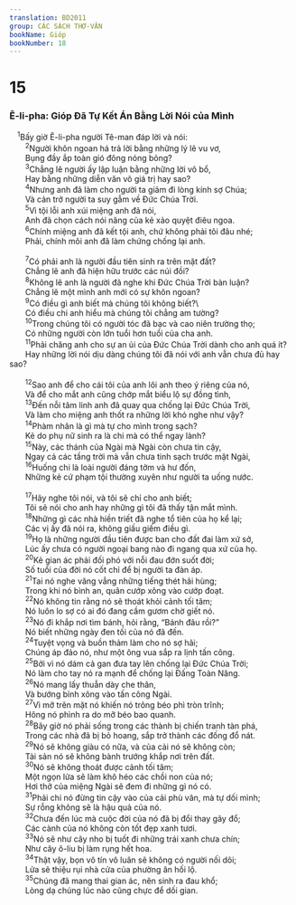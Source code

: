 ```yaml
---
translation: BD2011
group: CÁC SÁCH THƠ-VĂN
bookName: Gióp 
bookNumber: 18
---
```


<div class="title"><h1>15</h1><h3>Ê-li-pha: Gióp Ðã Tự Kết Án Bằng Lời Nói của Mình</h3></div>
<span class="verse giop_15_1"> <sup>1</sup>Bấy giờ Ê-li-pha người Tê-man đáp lời và nói:<br/></span>
<span class="verse giop_15_2">  <sup>2</sup>Người khôn ngoan há trả lời bằng những lý lẽ vu vơ,<br/>  Bụng đầy ắp toàn gió đông nóng bỏng?<br/></span>
<span class="verse giop_15_3">  <sup>3</sup>Chẳng lẽ người ấy lập luận bằng những lời vô bổ,<br/>  Hay bằng những diễn văn vô giá trị hay sao?<br/></span>
<span class="verse giop_15_4">  <sup>4</sup>Nhưng anh đã làm cho người ta giảm đi lòng kính sợ Chúa;<br/>  Và cản trở người ta suy gẫm về Ðức Chúa Trời.<br/></span>
<span class="verse giop_15_5">  <sup>5</sup>Vì tội lỗi anh xúi miệng anh đã nói,<br/>  Anh đã chọn cách nói năng của kẻ xảo quyệt điêu ngoa.<br/></span>
<span class="verse giop_15_6">  <sup>6</sup>Chính miệng anh đã kết tội anh, chứ không phải tôi đâu nhé;<br/>  Phải, chính môi anh đã làm chứng chống lại anh.<br/><br/></span>
<span class="verse giop_15_7">  <sup>7</sup>Có phải anh là người đầu tiên sinh ra trên mặt đất?<br/>  Chẳng lẽ anh đã hiện hữu trước các núi đồi?<br/></span>
<span class="verse giop_15_8">  <sup>8</sup>Không lẽ anh là người đã nghe khi Ðức Chúa Trời bàn luận?<br/>  Chẳng lẽ một mình anh mới có sự khôn ngoan?<br/></span>
<span class="verse giop_15_9">  <sup>9</sup>Có điều gì anh biết mà chúng tôi không biết?\<br/>  Có điều chi anh hiểu mà chúng tôi chẳng am tường?<br/></span>
<span class="verse giop_15_10">  <sup>10</sup>Trong chúng tôi có người tóc đã bạc và cao niên trường thọ;<br/>  Có những người còn lớn tuổi hơn tuổi của cha anh.<br/></span>
<span class="verse giop_15_11">  <sup>11</sup>Phải chăng anh cho sự an ủi của Ðức Chúa Trời dành cho anh quá ít?<br/>  Hay những lời nói dịu dàng chúng tôi đã nói với anh vẫn chưa đủ hay sao?<br/><br/></span>
<span class="verse giop_15_12">  <sup>12</sup>Sao anh để cho cái tôi của anh lôi anh theo ý riêng của nó,<br/>  Và để cho mắt anh cũng chớp mắt biểu lộ sự đồng tình,<br/></span>
<span class="verse giop_15_13">  <sup>13</sup>Ðến nỗi tâm linh anh đã quay qua chống lại Ðức Chúa Trời,<br/>  Và làm cho miệng anh thốt ra những lời khó nghe như vậy?<br/></span>
<span class="verse giop_15_14">  <sup>14</sup>Phàm nhân là gì mà tự cho mình trong sạch?<br/>  Kẻ do phụ nữ sinh ra là chi mà có thể ngay lành?<br/></span>
<span class="verse giop_15_15">  <sup>15</sup>Này, các thánh của Ngài mà Ngài còn chưa tin cậy,<br/>  Ngay cả các tầng trời mà vẫn chưa tinh sạch trước mặt Ngài,<br/></span>
<span class="verse giop_15_16">  <sup>16</sup>Huống chi là loài người đáng tởm và hư đốn,<br/>  Những kẻ cứ phạm tội thường xuyên như người ta uống nước.<br/><br/></span>
<span class="verse giop_15_17">  <sup>17</sup>Hãy nghe tôi nói, và tôi sẽ chỉ cho anh biết;<br/>  Tôi sẽ nói cho anh hay những gì tôi đã thấy tận mắt mình.<br/></span>
<span class="verse giop_15_18">  <sup>18</sup>Những gì các nhà hiền triết đã nghe tổ tiên của họ kể lại;<br/>  Các vị ấy đã nói ra, không giấu giếm điều gì.<br/></span>
<span class="verse giop_15_19">  <sup>19</sup>Họ là những người đầu tiên được ban cho đất đai làm xứ sở,<br/>  Lúc ấy chưa có người ngoại bang nào đi ngang qua xứ của họ.<br/></span>
<span class="verse giop_15_20">  <sup>20</sup>Kẻ gian ác phải đối phó với nỗi đau đớn suốt đời;<br/>  Số tuổi của đời nó cốt chỉ để bị người ta đàn áp.<br/></span>
<span class="verse giop_15_21">  <sup>21</sup>Tai nó nghe văng vẳng những tiếng thét hãi hùng;<br/>  Trong khi nó bình an, quân cướp xông vào cướp đoạt.<br/></span>
<span class="verse giop_15_22">  <sup>22</sup>Nó không tin rằng nó sẽ thoát khỏi cảnh tối tăm;<br/>  Nó luôn lo sợ có ai đó đang cầm gươm chờ giết nó.<br/></span>
<span class="verse giop_15_23">  <sup>23</sup>Nó đi khắp nơi tìm bánh, hỏi rằng, “Bánh đâu rồi?”<br/>  Nó biết những ngày đen tối của nó đã đến.<br/></span>
<span class="verse giop_15_24">  <sup>24</sup>Tuyệt vọng và buồn thảm làm cho nó sợ hãi;<br/>  Chúng áp đảo nó, như một ông vua sắp ra lịnh tấn công.<br/></span>
<span class="verse giop_15_25">  <sup>25</sup>Bởi vì nó dám cả gan đưa tay lên chống lại Ðức Chúa Trời;<br/>  Nó làm cho tay nó ra mạnh để chống lại Ðấng Toàn Năng.<br/></span>
<span class="verse giop_15_26">  <sup>26</sup>Nó mang lấy thuẫn dày che thân,<br/>  Và bướng bỉnh xông vào tấn công Ngài.<br/></span>
<span class="verse giop_15_27">  <sup>27</sup>Vì mỡ trên mặt nó khiến nó trông béo phì tròn trĩnh;<br/>  Hông nó phình ra do mỡ béo bao quanh.<br/></span>
<span class="verse giop_15_28">  <sup>28</sup>Bây giờ nó phải sống trong các thành bị chiến tranh tàn phá,<br/>  Trong các nhà đã bị bỏ hoang, sắp trở thành các đống đổ nát.<br/></span>
<span class="verse giop_15_29">  <sup>29</sup>Nó sẽ không giàu có nữa, và của cải nó sẽ không còn;<br/>  Tài sản nó sẽ không bành trướng khắp nơi trên đất.<br/></span>
<span class="verse giop_15_30">  <sup>30</sup>Nó sẽ không thoát được cảnh tối tăm;<br/>  Một ngọn lửa sẽ làm khô héo các chồi non của nó;<br/>  Hơi thở của miệng Ngài sẽ đem đi những gì nó có.<br/></span>
<span class="verse giop_15_31">  <sup>31</sup>Phải chi nó đừng tin cậy vào của cải phù vân, mà tự dối mình;<br/>  Sự rỗng không sẽ là hậu quả của nó.<br/></span>
<span class="verse giop_15_32">  <sup>32</sup>Chưa đến lúc mà cuộc đời của nó đã bị đổi thay gãy đổ;<br/>  Các cành của nó không còn tốt đẹp xanh tươi.<br/></span>
<span class="verse giop_15_33">  <sup>33</sup>Nó sẽ như cây nho bị tuốt đi những trái xanh chưa chín;<br/>  Như cây ô-liu bị làm rụng hết hoa.<br/></span>
<span class="verse giop_15_34">  <sup>34</sup>Thật vậy, bọn vô tín vô luân sẽ không có người nối dõi;<br/>  Lửa sẽ thiệu rụi nhà cửa của phường ăn hối lộ.<br/></span>
<span class="verse giop_15_35">  <sup>35</sup>Chúng đã mang thai gian ác, nên sinh ra đau khổ;<br/>  Lòng dạ chúng lúc nào cũng chực để dối gian.<br/></span>
